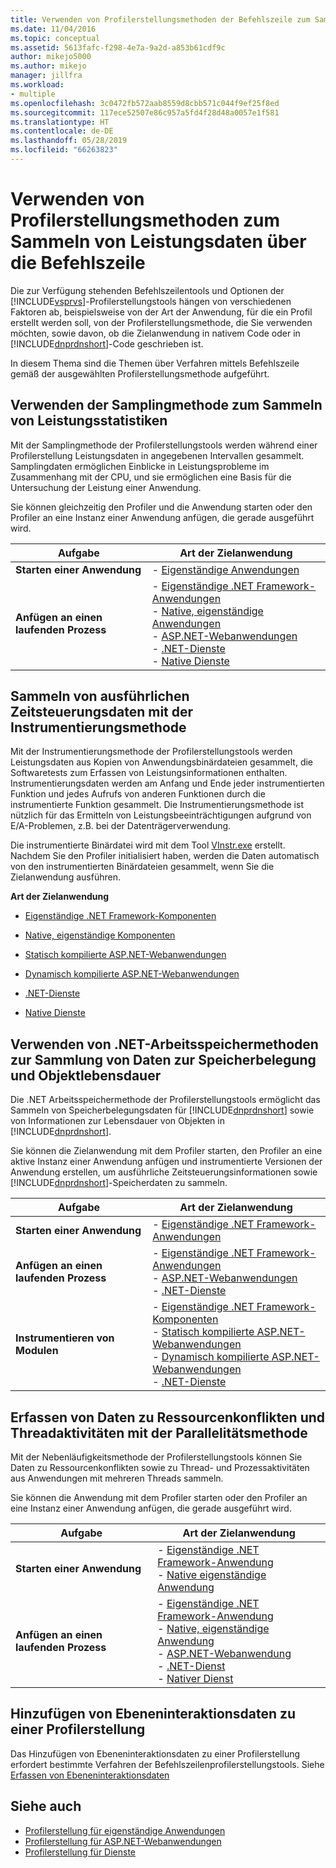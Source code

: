 ```yaml
---
title: Verwenden von Profilerstellungsmethoden der Befehlszeile zum Sammeln von Leistungsdaten
ms.date: 11/04/2016
ms.topic: conceptual
ms.assetid: 5613fafc-f298-4e7a-9a2d-a853b61cdf9c
author: mikejo5000
ms.author: mikejo
manager: jillfra
ms.workload:
- multiple
ms.openlocfilehash: 3c0472fb572aab8559d8cbb571c044f9ef25f8ed
ms.sourcegitcommit: 117ece52507e86c957a5fd4f28d48a0057e1f581
ms.translationtype: HT
ms.contentlocale: de-DE
ms.lasthandoff: 05/28/2019
ms.locfileid: "66263823"
---
```

# <a name="use-profiling-methods-to-collect-performance-data-from-the-command-line"></a>Verwenden von Profilerstellungsmethoden zum Sammeln von Leistungsdaten über die Befehlszeile
Die zur Verfügung stehenden Befehlszeilentools und Optionen der [!INCLUDE[vsprvs](../code-quality/includes/vsprvs_md.md)]-Profilerstellungstools hängen von verschiedenen Faktoren ab, beispielsweise von der Art der Anwendung, für die ein Profil erstellt werden soll, von der Profilerstellungsmethode, die Sie verwenden möchten, sowie davon, ob die Zielanwendung in nativem Code oder in [!INCLUDE[dnprdnshort](../code-quality/includes/dnprdnshort_md.md)]-Code geschrieben ist.

 In diesem Thema sind die Themen über Verfahren mittels Befehlszeile gemäß der ausgewählten Profilerstellungsmethode aufgeführt.

## <a name="use-the-sampling-method-to-collect-performance-statistics"></a>Verwenden der Samplingmethode zum Sammeln von Leistungsstatistiken
 Mit der Samplingmethode der Profilerstellungstools werden während einer Profilerstellung Leistungsdaten in angegebenen Intervallen gesammelt. Samplingdaten ermöglichen Einblicke in Leistungsprobleme im Zusammenhang mit der CPU, und sie ermöglichen eine Basis für die Untersuchung der Leistung einer Anwendung.

 Sie können gleichzeitig den Profiler und die Anwendung starten oder den Profiler an eine Instanz einer Anwendung anfügen, die gerade ausgeführt wird.

|Aufgabe|Art der Zielanwendung|
|----------|-----------------------------|
|**Starten einer Anwendung**|-   [Eigenständige Anwendungen](../profiling/how-to-launch-a-stand-alone-app-and-collect-application-statistics.md)|
|**Anfügen an einen laufenden Prozess**|-   [Eigenständige .NET Framework-Anwendungen](../profiling/how-to-attach-the-profiler-to-a-dotnet-app-and-collect-application-statistics.md)<br />-   [Native, eigenständige Anwendungen](../profiling/how-to-attach-the-profiler-to-a-native-app-and-collect-application-statistics.md)<br />-   [ASP.NET-Webanwendungen](../profiling/how-to-attach-the-profiler-to-an-aspnet-web-application-to-collect-application-statistics-by-using-the-command-line.md)<br />-   [.NET-Dienste](../profiling/how-to-attach-the-profiler-to-a-dotnet-service-to-collect-application-statistics-by-using-the-command-line.md)<br />-   [Native Dienste](../profiling/how-to-attach-the-profiler-to-a-native-service-to-collect-application-statistics-by-using-the-command-line.md)|

## <a name="use-the-instrumentation-method-to-collect-detailed-timing-data"></a>Sammeln von ausführlichen Zeitsteuerungsdaten mit der Instrumentierungsmethode
 Mit der Instrumentierungsmethode der Profilerstellungstools werden Leistungsdaten aus Kopien von Anwendungsbinärdateien gesammelt, die Softwaretests zum Erfassen von Leistungsinformationen enthalten. Instrumentierungsdaten werden am Anfang und Ende jeder instrumentierten Funktion und jedes Aufrufs von anderen Funktionen durch die instrumentierte Funktion gesammelt. Die Instrumentierungsmethode ist nützlich für das Ermitteln von Leistungsbeeinträchtigungen aufgrund von E/A-Problemen, z.B. bei der Datenträgerverwendung.

 Die instrumentierte Binärdatei wird mit dem Tool [VInstr.exe](../profiling/vsinstr.md) erstellt. Nachdem Sie den Profiler initialisiert haben, werden die Daten automatisch von den instrumentierten Binärdateien gesammelt, wenn Sie die Zielanwendung ausführen.

 **Art der Zielanwendung**

- [Eigenständige .NET Framework-Komponenten](../profiling/how-to-instrument-a-dotnet-framework-component-and-collect-timing-data.md)

- [Native, eigenständige Komponenten](../profiling/how-to-instrument-a-native-component-and-collect-timing-data.md)

- [Statisch kompilierte ASP.NET-Webanwendungen](../profiling/how-to-instrument-statically-compiled-aspnet-and-collect-detailed-timing-data.md)

- [Dynamisch kompilierte ASP.NET-Webanwendungen](../profiling/how-to-instrument-a-dynamically-compiled-aspnet-app-and-collect-timing-data.md)

- [.NET-Dienste](../profiling/how-to-instrument-a-dotnet-service-and-collect-detailed-timing-data-by-using-the-profiler-command-line.md)

- [Native Dienste](../profiling/how-to-instrument-a-native-service-and-collect-detailed-timing-data-by-using-the-profiler-command-line.md)

## <a name="use-net-memory-methods-to-collect-memory-allocation-and-object-lifetime-data"></a>Verwenden von .NET-Arbeitsspeichermethoden zur Sammlung von Daten zur Speicherbelegung und Objektlebensdauer
 Die .NET Arbeitsspeichermethode der Profilerstellungstools ermöglicht das Sammeln von Speicherbelegungsdaten für [!INCLUDE[dnprdnshort](../code-quality/includes/dnprdnshort_md.md)] sowie von Informationen zur Lebensdauer von Objekten in [!INCLUDE[dnprdnshort](../code-quality/includes/dnprdnshort_md.md)].

 Sie können die Zielanwendung mit dem Profiler starten, den Profiler an eine aktive Instanz einer Anwendung anfügen und instrumentierte Versionen der Anwendung erstellen, um ausführliche Zeitsteuerungsinformationen sowie [!INCLUDE[dnprdnshort](../code-quality/includes/dnprdnshort_md.md)]-Speicherdaten zu sammeln.

|Aufgabe|Art der Zielanwendung|
|----------|-----------------------------|
|**Starten einer Anwendung**|-   [Eigenständige .NET Framework-Anwendungen](../profiling/how-to-launch-a-stand-alone-dotnet-framework-app-to-collect-memory-data.md)|
|**Anfügen an einen laufenden Prozess**|-   [Eigenständige .NET Framework-Anwendungen](../profiling/how-to-attach-the-profiler-to-a-dotnet-framework-app-to-collect-memory-data.md)<br />-   [ASP.NET-Webanwendungen](../profiling/how-to-attach-the-profiler-to-an-aspnet-web-application-to-collect-memory-data-by-using-the-command-line.md)<br />-   [.NET-Dienste](../profiling/how-to-attach-the-profiler-to-a-dotnet-service-to-collect-memory-data-by-using-the-command-line.md)|
|**Instrumentieren von Modulen**|-   [Eigenständige .NET Framework-Komponenten](../profiling/how-to-instrument-a-dotnet-framework-component-and-collect-memory-data.md)<br />-   [Statisch kompilierte ASP.NET-Webanwendungen](../profiling/how-to-instrument-a-statically-compiled-aspnet-app-and-collect-memory-data.md)<br />-   [Dynamisch kompilierte ASP.NET-Webanwendungen](../profiling/how-to-instrument-a-dynamically-compiled-aspnet-web-application-and-collect-memory-data.md)<br />-   [.NET-Dienste](../profiling/how-to-instrument-a-dotnet-framework-service-and-collect-memory-data-by-using-the-profiler-command-line.md)|

## <a name="use-the-concurrency-method-to-collect-resource-contention-and-thread-activity-data"></a>Erfassen von Daten zu Ressourcenkonflikten und Threadaktivitäten mit der Parallelitätsmethode
 Mit der Nebenläufigkeitsmethode der Profilerstellungstools können Sie Daten zu Ressourcenkonflikten sowie zu Thread- und Prozessaktivitäten aus Anwendungen mit mehreren Threads sammeln.

 Sie können die Anwendung mit dem Profiler starten oder den Profiler an eine Instanz einer Anwendung anfügen, die gerade ausgeführt wird.

|Aufgabe|Art der Zielanwendung|
|----------|-----------------------------|
|**Starten einer Anwendung**|-   [Eigenständige .NET Framework-Anwendung](../profiling/how-to-launch-a-stand-alone-dotnet-framework-app-to-collect-concurrency-data.md)<br />-   [Native eigenständige Anwendung](../profiling/how-to-launch-a-stand-alone-native-application-to-collect-concurrency-data.md)|
|**Anfügen an einen laufenden Prozess**|-   [Eigenständige .NET Framework-Anwendung](../profiling/how-to-attach-the-profiler-to-a-dotnet-app-and-collect-concurrency-data.md)<br />-   [Native, eigenständige Anwendung](../profiling/how-to-attach-the-profiler-to-a-native-app-and-collect-concurrency-data.md)<br />-   [ASP.NET-Webanwendung](../profiling/how-to-attach-the-profiler-to-an-aspnet-web-application-to-collect-concurrency-data-by-using-the-command-line.md)<br />-   [.NET-Dienst](../profiling/how-to-attach-the-profiler-to-a-dotnet-service-to-collect-concurrency-data-by-using-the-command-line.md)<br />-   [Nativer Dienst](../profiling/how-to-attach-the-profiler-to-a-native-service-to-collect-concurrency-data-by-using-the-command-line.md)|

## <a name="add-tier-interaction-data-to-a-profiling-run"></a>Hinzufügen von Ebeneninteraktionsdaten zu einer Profilerstellung
 Das Hinzufügen von Ebeneninteraktionsdaten zu einer Profilerstellung erfordert bestimmte Verfahren der Befehlszeilenprofilerstellungstools. Siehe [Erfassen von Ebeneninteraktionsdaten](../profiling/adding-tier-interaction-data-from-the-command-line.md)

## <a name="see-also"></a>Siehe auch
- [Profilerstellung für eigenständige Anwendungen](../profiling/command-line-profiling-of-stand-alone-applications.md)
- [Profilerstellung für ASP.NET-Webanwendungen](../profiling/command-line-profiling-of-aspnet-web-applications.md)
- [Profilerstellung für Dienste](../profiling/command-line-profiling-of-services.md)